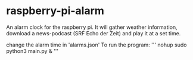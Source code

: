 # raspberry-pi-alarm
An alarm clock for the raspberry pi. It will gather weather information, download a news-podcast (SRF Echo der Zeit) and play it at a set time.

change the alarm time in 'alarms.json'
To run the program:
'''
nohup sudo python3 main.py &
'''
